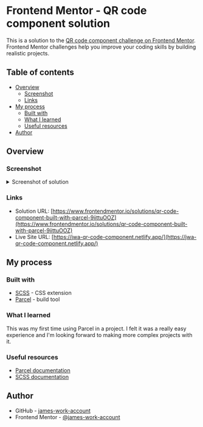 # Frontend Mentor - QR code component solution

This is a solution to the [QR code component challenge on Frontend Mentor](https://www.frontendmentor.io/challenges/qr-code-component-iux_sIO_H). Frontend Mentor challenges help you improve your coding skills by building realistic projects.

## Table of contents

- [Overview](#overview)
  - [Screenshot](#screenshot)
  - [Links](#links)
- [My process](#my-process)
  - [Built with](#built-with)
  - [What I learned](#what-i-learned)
  - [Useful resources](#useful-resources)
- [Author](#author)

## Overview

### Screenshot

<details>
<summary>Screenshot of solution</summary>

![](./screenshot.png)

</details>

### Links

- Solution URL: [https://www.frontendmentor.io/solutions/qr-code-component-built-with-parcel-9iittuOOZ](https://www.frontendmentor.io/solutions/qr-code-component-built-with-parcel-9iittuOOZ)
- Live Site URL: [https://jwa-qr-code-component.netlify.app/](https://jwa-qr-code-component.netlify.app/)

## My process

### Built with

- [SCSS](https://sass-lang.com/) - CSS extension
- [Parcel](https://parceljs.org/) - build tool

### What I learned

This was my first time using Parcel in a project. I felt it was a really easy experience and I'm looking forward to making more complex projects with it.

### Useful resources

- [Parcel documentation](https://parceljs.org/docs/)
- [SCSS documentation](https://sass-lang.com/documentation)

## Author

- GitHub - [james-work-account](https://github.com/james-work-account)
- Frontend Mentor - [@james-work-account](https://www.frontendmentor.io/profile/james-work-account)
